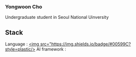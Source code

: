 ### Yongwoon Cho
Undergraduate student in Seoul National Uinversity

## Stack
Language : <a href="https://github.com/ChoYongwoon/Study" target="_blank"><img src="https://img.shields.io/badge/#00599C?style=plastic/></a>
AI framework : 

<!--
**ChoYongwoon/ChoYongwoon** is a ✨ _special_ ✨ repository because its `README.md` (this file) appears on your GitHub profile.

Here are some ideas to get you started:

- 🔭 I’m currently working on ...
- 🌱 I’m currently learning ...
- 👯 I’m looking to collaborate on ...
- 🤔 I’m looking for help with ...
- 💬 Ask me about ...
- 📫 How to reach me: ...
- 😄 Pronouns: ...
- ⚡ Fun fact: ...
-->
